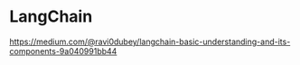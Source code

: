 # LangChain 
https://medium.com/@ravi0dubey/langchain-basic-understanding-and-its-components-9a040991bb44
